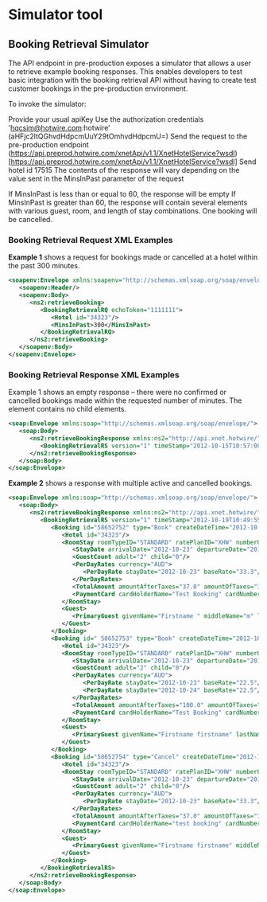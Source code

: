 # Simulator tool

## Booking Retrieval Simulator

The API endpoint in pre-production exposes a simulator that allows a user to retrieve example booking responses. This enables developers to test basic integration with the booking retrieval API without having to create test customer bookings in the pre-production environment.

To invoke the simulator:

Provide your usual apiKey
Use the authorization credentials 'hqcsim@hotwire.com:hotwire’ (aHFjc2ltQGhvdHdpcmUuY29tOmhvdHdpcmU=)
Send the request to the pre-production endpoint (https://api.preprod.hotwire.com/xnetApi/v1.1/XnetHotelService?wsdl)[https://api.preprod.hotwire.com/xnetApi/v1.1/XnetHotelService?wsdl]
Send hotel id 17515
The contents of the response will vary depending on the value sent in the MinsInPast parameter of the request

If MinsInPast is less than or equal to 60, the response will be empty
If MinsInPast is greater than 60, the response will contain several <Booking> elements with various guest, room, and length of stay combinations. One booking will be cancelled.

### Booking Retrieval Request XML Examples

**Example 1** shows a request for bookings made or cancelled at a hotel within the past 300 minutes.

```xml
<soapenv:Envelope xmlns:soapenv="http://schemas.xmlsoap.org/soap/envelope/" xmlns:ns2="http://api.xnet.hotwire/">
   <soapenv:Header/>
   <soapenv:Body>
      <ns2:retrieveBooking>
         <BookingRetrievalRQ echoToken="1111111">
            <Hotel id="34323"/>
            <MinsInPast>300</MinsInPast>
         </BookingRetrievalRQ>
      </ns2:retrieveBooking>
   </soapenv:Body>
</soapenv:Envelope>
```

### Booking Retrieval Response XML Examples  

Example 1 shows an empty response – there were no confirmed or cancelled bookings made within the requested number of minutes. The <BookingRetrievalResponse> element contains no child <Booking> elements.
```xml
<soap:Envelope xmlns:soap="http://schemas.xmlsoap.org/soap/envelope/">
   <soap:Body>
      <ns2:retrieveBookingResponse xmlns:ns2="http://api.xnet.hotwire/">
         <BookingRetrievalRS version="1" timeStamp="2012-10-15T10:57:00.777-07:00" echoToken="1111111"/>
      </ns2:retrieveBookingResponse>
   </soap:Body>
</soap:Envelope>
```
 
**Example 2** shows a response with multiple active and cancelled bookings.
```xml
<soap:Envelope xmlns:soap="http://schemas.xmlsoap.org/soap/envelope/">
   <soap:Body>
      <ns2:retrieveBookingResponse xmlns:ns2="http://api.xnet.hotwire/">
         <BookingRetrievalRS version="1" timeStamp="2012-10-19T10:49:55.543-07:00">
            <Booking id="58652752" type="Book" createDateTime="2012-10-19T10:46:51-07:00" source="HW">
               <Hotel id="34323"/>
               <RoomStay roomTypeID="STANDARD" ratePlanID="XHW" numberOfRooms="1">
                  <StayDate arrivalDate="2012-10-23" departureDate="2012-10-24"/>
                  <GuestCount adult="2" child="0"/>
                  <PerDayRates currency="AUD">
                     <PerDayRate stayDate="2012-10-23" baseRate="33.3"/>
                  </PerDayRates>
                  <TotalAmount amountAfterTaxes="37.0" amountOfTaxes="3.7" currency="AUD"/>
                  <PaymentCard cardHolderName="Test Booking" cardNumber="5555555555554444" cardCode="CA" seriesCode="925" expireDate="122017"/>
               </RoomStay>
               <Guest>
                  <PrimaryGuest givenName="Firstname " middleName="m" lastName="lastname "/>
               </Guest>
            </Booking>
            <Booking id=" 58652753" type="Book" createDateTime="2012-10-19T10:47:42-07:00" source="HW">
               <Hotel id="34323"/>
               <RoomStay roomTypeID="STANDARD" ratePlanID="XHW" numberOfRooms="2">
                  <StayDate arrivalDate="2012-10-23" departureDate="2012-10-25"/>
                  <GuestCount adult="2" child="0"/>
                  <PerDayRates currency="AUD">
                     <PerDayRate stayDate="2012-10-23" baseRate="22.5"/>
                     <PerDayRate stayDate="2012-10-24" baseRate="22.5"/>
                  </PerDayRates>
                  <TotalAmount amountAfterTaxes="100.0" amountOfTaxes="10.0" currency="AUD"/>
                  <PaymentCard cardHolderName="Test Booking" cardNumber="5555555555554444" cardCode="CA" seriesCode="925" expireDate="122017"/>
               </RoomStay>
               <Guest>
                  <PrimaryGuest givenName="Firstname firstname" lastName="lastname last name"/>
               </Guest>
            </Booking>
            <Booking id="58652754" type="Cancel" createDateTime="2012-10-19T10:49:39-07:00" source="HW">
               <Hotel id="34323"/>
               <RoomStay roomTypeID="STANDARD" ratePlanID="XHW" numberOfRooms="1">
                  <StayDate arrivalDate="2012-10-23" departureDate="2012-10-24"/>
                  <GuestCount adult="2" child="0"/>
                  <PerDayRates currency="AUD">
                     <PerDayRate stayDate="2012-10-23" baseRate="33.3"/>
                  </PerDayRates>
                  <TotalAmount amountAfterTaxes="37.0" amountOfTaxes="3.7" currency="AUD"/>
                  <PaymentCard cardHolderName="test booking" cardNumber="5555555555554444" cardCode="CA" seriesCode="925" expireDate="122017"/>
               </RoomStay>
               <Guest>
                  <PrimaryGuest givenName="Firstname firstname" middleName="m m m" lastName="lastname last name"/>
               </Guest>
            </Booking>
         </BookingRetrievalRS>
      </ns2:retrieveBookingResponse>
   </soap:Body>
</soap:Envelope>
```
